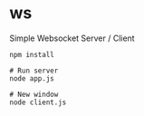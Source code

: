 # ws
Simple Websocket Server / Client

```
npm install

# Run server
node app.js

# New window
node client.js
```
